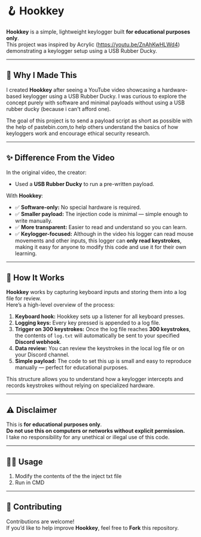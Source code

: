 # 🪝 Hookkey

**Hookkey** is a simple, lightweight keylogger built **for educational purposes only**.  
This project was inspired by Acrylic (https://youtu.be/ZnAhKwHLWd4) demonstrating a keylogger setup using a USB Rubber Ducky.

---

## 🎯 Why I Made This

I created **Hookkey** after seeing a YouTube video showcasing a hardware-based keylogger using a USB Rubber Ducky. I was curious to explore the concept purely with software and minimal payloads without using a USB rubber ducky (because i can't afford one).

The goal of this project is to send a payload script as short as possible with the help of pastebin.com,to help others understand the basics of how keyloggers work and encourage ethical security research.

---

## ✨ Difference From the Video

In the original video, the creator:
- Used a **USB Rubber Ducky** to run a pre-written payload.

With **Hookkey**:
- ✅ **Software-only:** No special hardware is required.
- ✅ **Smaller payload:** The injection code is minimal — simple enough to write manually.
- ✅ **More transparent:** Easier to read and understand so you can learn.
- ✅ **Keylogger-focused:** Although in the video his logger can read mouse movements and other inputs, this logger can **only read keystrokes**, making it easy for anyone to modify this code and use it for their own learning.

---

## 🧠 How It Works

**Hookkey** works by capturing keyboard inputs and storing them into a log file for review.  
Here’s a high-level overview of the process:
1. **Keyboard hook:** Hookkey sets up a listener for all keyboard presses.
2. **Logging keys:** Every key pressed is appended to a log file.
3. **Trigger on 300 keystrokes:** Once the log file reaches **300 keystrokes**, the contents of `log.txt` will automatically be sent to your specified **Discord webhook**.
4. **Data review:** You can review the keystrokes in the local log file or on your Discord channel.
5. **Simple payload:** The code to set this up is small and easy to reproduce manually — perfect for educational purposes.

This structure allows you to understand how a keylogger intercepts and records keystrokes without relying on specialized hardware.

---

## ⚠️ Disclaimer

This is **for educational purposes only**.  
**Do not use this on computers or networks without explicit permission.**  
I take no responsibility for any unethical or illegal use of this code.

---

## 🧑‍💻 Usage

1. Modify the contents of the the inject txt file
2. Run in CMD
---

## 🤝 Contributing

Contributions are welcome!  
If you’d like to help improve **Hookkey**, feel free to **Fork** this repository.
